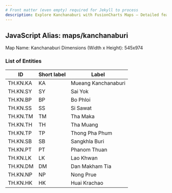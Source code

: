 ```yaml
---
# Front matter (even empty) required for Jekyll to process
description: Explore Kanchanaburi with FusionCharts Maps – Detailed features for seamless integration. Try now & enhance your data visualization today! 
---
```


## JavaScript Alias: maps/kanchanaburi

Map Name: Kanchanaburi
Dimensions (Width x Height): 545x974

### List of Entities

| ID       | Short label | Label               |
| -------- | ----------- | ------------------- |
| TH.KN.KA | KA          | Mueang Kanchanaburi |
| TH.KN.SY | SY          | Sai Yok             |
| TH.KN.BP | BP          | Bo Phloi            |
| TH.KN.SS | SS          | Si Sawat            |
| TH.KN.TM | TM          | Tha Maka            |
| TH.KN.TH | TH          | Tha Muang           |
| TH.KN.TP | TP          | Thong Pha Phum      |
| TH.KN.SB | SB          | Sangkhla Buri       |
| TH.KN.PT | PT          | Phanom Thuan        |
| TH.KN.LK | LK          | Lao Khwan           |
| TH.KN.DM | DM          | Dan Makham Tia      |
| TH.KN.NP | NP          | Nong Prue           |
| TH.KN.HK | HK          | Huai Krachao        |
